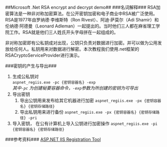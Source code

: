 ##Microsoft .Net RSA encrypt and decrypt demo##
###名词解释###
RSA加密算法是一种非对称加密算法。在公开密钥加密和电子商业中RSA被广泛使用。RSA是1977年由罗纳德·李维斯特（Ron Rivest）、阿迪·萨莫尔（Adi Shamir）和伦纳德·阿德曼（Leonard Adleman）一起提出的。当时他们三人都在麻省理工学院工作。RSA就是他们三人姓氏开头字母拼在一起组成的。

非对称加密即有公私钥成对出现，公钥只负责对数据进行加密。并可以做为公用发放给任何人。私钥用来对数据进行解密。本次教程我们使用.net框架的RSACryptoServiceProvider进行演示。

###密钥的产生与导出###
1. 生成公私钥对  
	`aspnet_regiis.exe -pc {密钥容器名} -exp`  
    *其中`-pc` 为创建秘要容器命令，`-exp`参数为所创建的密钥为可导出*
2. 导出密钥
	1. 导出公钥用来发布给其它机器进行加密
		`aspnet_regiis.exe -px {密钥容器名} {密钥存储路径}`
	2. 导出私钥用来进行备份
		`aspnet_regiis.exe -px {密钥容器名} {密钥存储路径} -pri`
3. 导入密钥，	在公有计算机上导入公钥进行加密操作
	`aspnet_regiis.exe -pi {密钥容器名} {密钥存储路径}`
		


###参考资料###
[ASP.NET IIS Registration Tool ](http://msdn.microsoft.com/zh-cn/library/k6h9cz8h(v=vs.100).aspx)  
